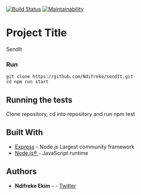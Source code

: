 [![Build Status](https://travis-ci.org/Ndifreke/sendIt.svg?branch=master)](https://travis-ci.org/Ndifreke/sendIt)
[![Maintainability](https://api.codeclimate.com/v1/badges/794eccb03132f5acde0b/maintainability)](https://codeclimate.com/github/Ndifreke/sendIt/maintainability)

# Project Title
SendIt
### Run
```
git clone https://github.com/Ndifreke/sendIt.git
cd npm run start
```
## Running the tests
Clone repository,
cd into repository and run npm test

## Built With

* [Express](https://expressjs.com/) - Node.js Largest community framework
* [Node.js® ](https://maven.apache.org/) - JavaScript runtime

## Authors

* **Ndifreke Ekim** -  - [Twitter](https://twitter.com/nexkim360)
